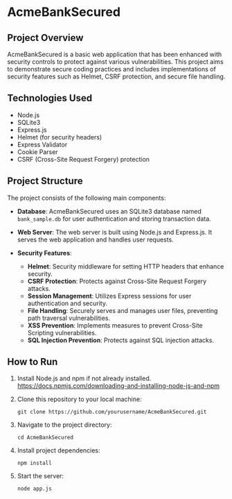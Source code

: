 # AcmeBankSecured

## Project Overview

AcmeBankSecured is a basic web application that has been enhanced with security controls to protect against various vulnerabilities. This project aims to demonstrate secure coding practices and includes implementations of security features such as Helmet, CSRF protection, and secure file handling.

## Technologies Used

- Node.js
- SQLite3
- Express.js
- Helmet (for security headers)
- Express Validator
- Cookie Parser
- CSRF (Cross-Site Request Forgery) protection

## Project Structure

The project consists of the following main components:

- **Database**: AcmeBankSecured uses an SQLite3 database named `bank_sample.db` for user authentication and storing transaction data.

- **Web Server**: The web server is built using Node.js and Express.js. It serves the web application and handles user requests.

- **Security Features**:
  - **Helmet**: Security middleware for setting HTTP headers that enhance security.
  - **CSRF Protection**: Protects against Cross-Site Request Forgery attacks.
  - **Session Management**: Utilizes Express sessions for user authentication and security.
  - **File Handling**: Securely serves and manages user files, preventing path traversal vulnerabilities.
  - **XSS Prevention**: Implements measures to prevent Cross-Site Scripting vulnerabilities.
  - **SQL Injection Prevention**: Protects against SQL injection attacks.

## How to Run

1. Install Node.js and npm if not already installed. https://docs.npmjs.com/downloading-and-installing-node-js-and-npm

3. Clone this repository to your local machine:

   ```git clone https://github.com/yourusername/AcmeBankSecured.git```

4. Navigate to the project directory:
  
    ```cd AcmeBankSecured```
  
5. Install project dependencies:

    ```npm install```

6. Start the server:

    ```node app.js```

